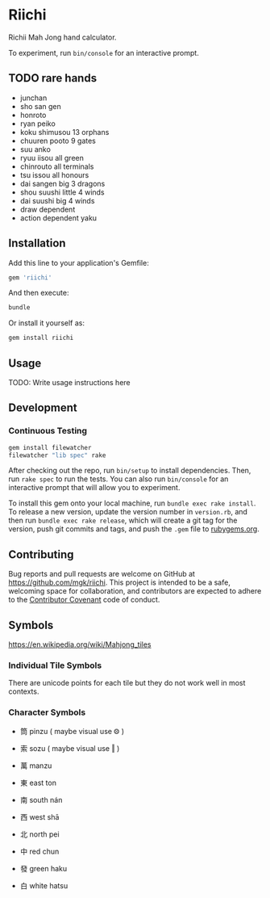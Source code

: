 # Riichi

Richii Mah Jong hand calculator.

To experiment, run `bin/console` for an interactive prompt.

## TODO rare hands

- junchan
- sho san gen
- honroto
- ryan peiko
- koku shimusou 13 orphans
- chuuren pooto 9 gates
- suu anko
- ryuu iisou all green
- chinrouto all terminals
- tsu issou all honours
- dai sangen big 3 dragons
- shou suushi little 4 winds
- dai suushi big 4 winds
- draw dependent
- action dependent yaku

## Installation

Add this line to your application's Gemfile:

```ruby
gem 'riichi'
```

And then execute:

```bash
bundle
```

Or install it yourself as:

```bash
gem install riichi
```

## Usage

TODO: Write usage instructions here

## Development

### Continuous Testing

```bash
gem install filewatcher
filewatcher "lib spec" rake
```

After checking out the repo, run `bin/setup` to install dependencies. Then, run `rake spec` to run the tests. You can also run `bin/console` for an interactive prompt that will allow you to experiment.

To install this gem onto your local machine, run `bundle exec rake install`. To release a new version, update the version number in `version.rb`, and then run `bundle exec rake release`, which will create a git tag for the version, push git commits and tags, and push the `.gem` file to [rubygems.org](https://rubygems.org).

## Contributing

Bug reports and pull requests are welcome on GitHub at https://github.com/mgk/riichi. This project is intended to be a safe, welcoming space for collaboration, and contributors are expected to adhere to the [Contributor Covenant](http://contributor-covenant.org) code of conduct.

## Symbols

https://en.wikipedia.org/wiki/Mahjong_tiles

### Individual Tile Symbols

There are unicode points for each tile but they do not work well in most contexts.

### Character Symbols
- 筒 pinzu  ( maybe visual use ⨷ )
- 索 sozu   ( maybe visual use ‖ )
- 萬 manzu

- 東 east ton
- 南 south nán
- 西 west shā
- 北 north pei

- 中 red chun
- 發 green haku
- 白 white hatsu

